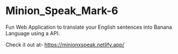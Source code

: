 # Minion_Speak_Mark-6
Fun Web Application to translate your English sentences into Banana Language using a API.

Check it out at- https://minionxspeak.netlify.app/
